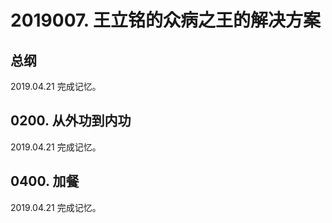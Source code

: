 # 2019007. 王立铭的众病之王的解决方案

## 总纲
2019.04.21 完成记忆。

## 0200. 从外功到内功

2019.04.21 完成记忆。

## 0400. 加餐

2019.04.21 完成记忆。